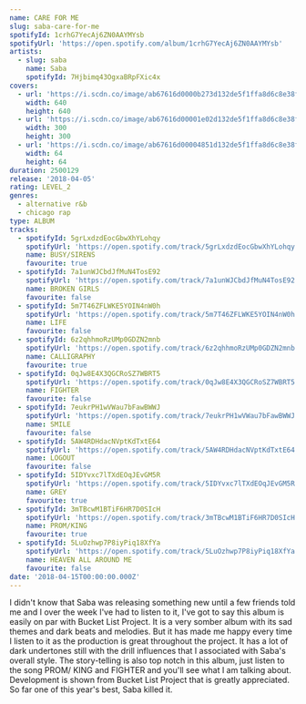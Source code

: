 ```yaml
---
name: CARE FOR ME
slug: saba-care-for-me
spotifyId: 1crhG7YecAj6ZN0AAYMYsb
spotifyUrl: 'https://open.spotify.com/album/1crhG7YecAj6ZN0AAYMYsb'
artists:
  - slug: saba
    name: Saba
    spotifyId: 7Hjbimq43OgxaBRpFXic4x
covers:
  - url: 'https://i.scdn.co/image/ab67616d0000b273d132de5f1ffa8d6c8e38fdcf'
    width: 640
    height: 640
  - url: 'https://i.scdn.co/image/ab67616d00001e02d132de5f1ffa8d6c8e38fdcf'
    width: 300
    height: 300
  - url: 'https://i.scdn.co/image/ab67616d00004851d132de5f1ffa8d6c8e38fdcf'
    width: 64
    height: 64
duration: 2500129
release: '2018-04-05'
rating: LEVEL_2
genres:
  - alternative r&b
  - chicago rap
type: ALBUM
tracks:
  - spotifyId: 5grLxdzdEocGbwXhYLohqy
    spotifyUrl: 'https://open.spotify.com/track/5grLxdzdEocGbwXhYLohqy'
    name: BUSY/SIRENS
    favourite: true
  - spotifyId: 7a1unWJCbdJfMuN4TosE92
    spotifyUrl: 'https://open.spotify.com/track/7a1unWJCbdJfMuN4TosE92'
    name: BROKEN GIRLS
    favourite: false
  - spotifyId: 5m7T46ZFLWKE5YOIN4nW0h
    spotifyUrl: 'https://open.spotify.com/track/5m7T46ZFLWKE5YOIN4nW0h'
    name: LIFE
    favourite: false
  - spotifyId: 6z2qhhmoRzUMp0GDZN2mnb
    spotifyUrl: 'https://open.spotify.com/track/6z2qhhmoRzUMp0GDZN2mnb'
    name: CALLIGRAPHY
    favourite: true
  - spotifyId: 0qJw8E4X3QGCRoSZ7WBRT5
    spotifyUrl: 'https://open.spotify.com/track/0qJw8E4X3QGCRoSZ7WBRT5'
    name: FIGHTER
    favourite: false
  - spotifyId: 7eukrPH1wVWau7bFawBWWJ
    spotifyUrl: 'https://open.spotify.com/track/7eukrPH1wVWau7bFawBWWJ'
    name: SMILE
    favourite: false
  - spotifyId: 5AW4RDHdacNVptKdTxtE64
    spotifyUrl: 'https://open.spotify.com/track/5AW4RDHdacNVptKdTxtE64'
    name: LOGOUT
    favourite: false
  - spotifyId: 5IDYvxc7lTXdEOqJEvGM5R
    spotifyUrl: 'https://open.spotify.com/track/5IDYvxc7lTXdEOqJEvGM5R'
    name: GREY
    favourite: true
  - spotifyId: 3mTBcwM1BTiF6HR7D0SIcH
    spotifyUrl: 'https://open.spotify.com/track/3mTBcwM1BTiF6HR7D0SIcH'
    name: PROM/KING
    favourite: true
  - spotifyId: 5LuOzhwp7P8iyPiq18XfYa
    spotifyUrl: 'https://open.spotify.com/track/5LuOzhwp7P8iyPiq18XfYa'
    name: HEAVEN ALL AROUND ME
    favourite: false
date: '2018-04-15T00:00:00.000Z'
---
```

I didn't know that Saba was releasing something new until a few friends told me and I over
the week I've had to listen to it, I've got to say this album is easily on par with Bucket
List Project. It is a very somber album with its sad themes and dark beats and melodies.
But it has made me happy every time I listen to it as the production is great throughout
the project. It has a lot of dark undertones still with the drill influences that I
associated with Saba's overall style. The story-telling is also top notch in this album,
just listen to the song PROM/ KING and FIGHTER and you'll see what I am talking about.
Development is shown from Bucket List Project that is greatly appreciated. So far one of
this year's best, Saba killed it.

